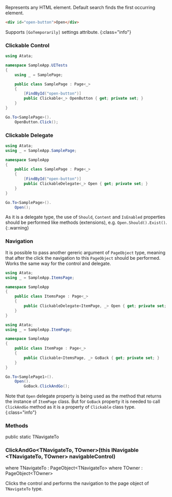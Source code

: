 Represents any HTML element. Default search finds the first occurring element.

```html
<div id="open-button">Open</div>
```

Supports `[GoTemporarily]` settings attribute.
{:class="info"}

### Clickable Control

```cs
using Atata;

namespace SampleApp.UITests
{
    using _ = SamplePage;

    public class SamplePage : Page<_>
    {
        [FindById("open-button")]
        public Clickable<_> OpenButton { get; private set; }
    }
}
```
```cs
Go.To<SamplePage>().
    OpenButton.Click();
```

### Clickable Delegate

```cs
using Atata;
using _ = SampleApp.SamplePage;

namespace SampleApp
{
    public class SamplePage : Page<_>
    {
        [FindById("open-button")]
        public ClickableDelegate<_> Open { get; private set; }
    }
}
```
```cs
Go.To<SamplePage>().
    Open();
```

As it is a delegate type, the use of `Should`, `Content` and `IsEnabled` properties should be performed like methods (extensions), e.g. `Open.Should().Exist()`.
{:.warning}

### Navigation

It is possible to pass another gereric argument of `PageObject` type, meaning that after the click the navigation to this `PageObject` should be performed. Works the same way for the control and delegate.

```cs
using Atata;
using _ = SampleApp.ItemsPage;

namespace SampleApp
{
    public class ItemsPage : Page<_>
    {
        public ClickableDelegate<ItemPage, _> Open { get; private set; }
    }
}
```
```cs
using Atata;
using _ = SampleApp.ItemPage;

namespace SampleApp
{
    public class ItemPage : Page<_>
    {
        public Clickable<ItemsPage, _> GoBack { get; private set; }
    }
}
```
```cs
Go.To<SamplePage1>().
    Open().
        GoBack.ClickAndGo();
```

Note that `Open` delegate property is being used as the method that returns the instance of `ItemPage` class. But for `GoBack` property it is needed to call `ClickAndGo` method as it is a property of `Clickable` class type.
{:class="info"}

### Methods

<div class="member">
    <span class="head"><span class="keyword">public</span> <span class="keyword">static</span> <span class="type">TNavigateTo</span></span>
    <h3><span class="body">ClickAndGo<wbr>&lt;<span class="type">TNavigateTo</span>, <span class="type">TOwner</span>&gt;</span><span class="tail">(<span class="keyword">this</span> <span class="type">INavigable</span><wbr>&lt;<span class="type">TNavigateTo</span>, <span class="type">TOwner</span>&gt; navigableControl)</span></h3>
    <span class="where"><span class="keyword">where</span> <span class="type">TNavigateTo</span> : <span class="type">PageObject</span><wbr>&lt;<span class="type">TNavigateTo</span>&gt;</span>
    <span class="where"><span class="keyword">where</span> <span class="type">TOwner</span> : <span class="type">PageObject</span><wbr>&lt;<span class="type">TOwner</span>&gt;</span>
</div>

Clicks the control and performs the navigation to the page object of `TNavigateTo` type.